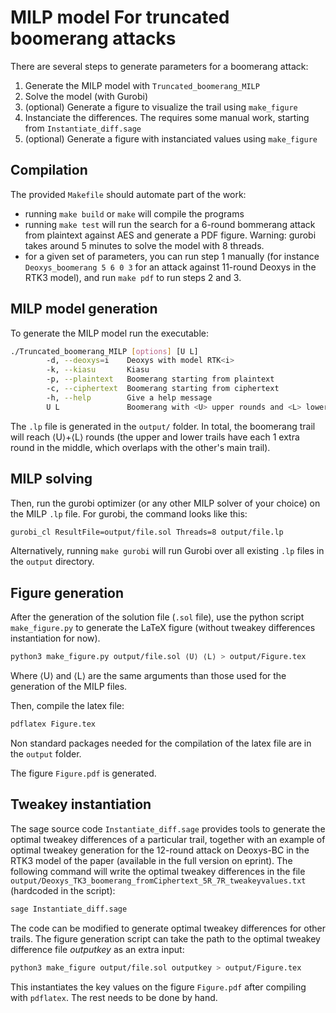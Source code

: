 # MILP model For truncated boomerang attacks


There are several steps to generate parameters for a boomerang attack:
1. Generate the MILP model with `Truncated_boomerang_MILP`
2. Solve the model (with Gurobi)
3. (optional) Generate a figure to visualize the trail using `make_figure`
4. Instanciate the differences.  The requires some manual work, starting from `Instantiate_diff.sage`
5. (optional) Generate a figure with instanciated values using `make_figure`

## Compilation

The provided `Makefile` should automate part of the work:
- running `make build` or `make` will compile the programs
- running `make test` will run the search for a 6-round bommerang attack from plaintext against AES and generate a PDF figure. Warning: gurobi takes around 5 minutes to solve the model with 8 threads.
- for a given set of parameters, you can run step 1 manually (for instance `Deoxys_boomerang 5 6 0 3` for an attack against 11-round Deoxys in the RTK3 model), and run `make pdf` to run steps 2 and 3.

## MILP model generation

To generate the MILP model run the executable:
```sh
./Truncated_boomerang_MILP [options] [U L] 
        -d, --deoxys=i    Deoxys with model RTK<i>
        -k, --kiasu       Kiasu
        -p, --plaintext   Boomerang starting from plaintext
        -c, --ciphertext  Boomerang starting from ciphertext
        -h, --help        Give a help message
        U L               Boomerang with <U> upper rounds and <L> lower rounds
```

The `.lp` file is generated in the `output/` folder. In total, the boomerang trail will reach ⟨U⟩+⟨L⟩ rounds (the upper and lower trails have each 1 extra round in the middle, which overlaps with the other's main trail).


## MILP solving

Then, run the gurobi optimizer (or any other MILP solver of your choice) on the MILP `.lp` file. For gurobi, the command looks like this:
```sh
gurobi_cl ResultFile=output/file.sol Threads=8 output/file.lp
``` 

Alternatively, running `make gurobi` will run Gurobi over all existing `.lp` files in the `output` directory.


## Figure generation

After the generation of the solution file (`.sol` file), use the python script `make_figure.py` to generate the LaTeX figure (without tweakey differences instantiation for now). 

```sh
python3 make_figure.py output/file.sol ⟨U⟩ ⟨L⟩ > output/Figure.tex
``` 

Where ⟨U⟩ and ⟨L⟩ are the same arguments than those used for the generation of the MILP files. 

Then, compile the latex file:

```sh
pdflatex Figure.tex
```
Non standard packages needed for the compilation of the latex file are in the `output` folder.

The figure `Figure.pdf` is generated.

## Tweakey instantiation
The sage source code `Instantiate_diff.sage` provides tools to generate the optimal tweakey differences of a particular trail, together with an example of optimal tweakey generation for the 12-round attack on Deoxys-BC in the RTK3 model of the paper (available in the full version on eprint). The following command will write the optimal tweakey differences in the file `output/Deoxys_TK3_boomerang_fromCiphertext_5R_7R_tweakeyvalues.txt` (hardcoded in the script):

```sh
sage Instantiate_diff.sage
```

The code can be modified to generate optimal tweakey differences for other trails. The figure generation script can take the path to the optimal tweakey difference file *outputkey* as an extra input:

```sh
python3 make_figure output/file.sol outputkey > output/Figure.tex
```

This instantiates the key values on the figure `Figure.pdf` after compiling with `pdflatex`. The rest needs to be done by hand.

